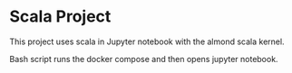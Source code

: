 # Scala Project

This project uses scala in Jupyter notebook with the almond scala kernel.


Bash script runs the docker compose and then opens jupyter notebook.

